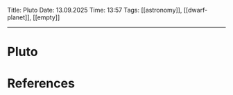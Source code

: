 Title: Pluto
Date: 13.09.2025
Time: 13:57
Tags: [[astronomy]], [[dwarf-planet]], [[empty]]

---
# Pluto



# References